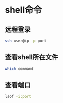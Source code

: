 # shell命令

## 远程登录

```bash
ssh user@ip -p port
```

## 查看shell所在文件

```bash
which command
```

## 查看端口

```bash
lsof -i:port
```
